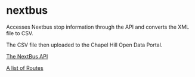 # nextbus
Accesses Nextbus stop information through the API and converts the XML file to CSV. 

The CSV file then uploaded to the Chapel Hill Open Data Portal.

[The NextBus API](https://www.nextbus.com/xmlFeedDocs/NextBusXMLFeed.pdf)

[A list of Routes](http://webservices.nextbus.com/service/publicXMLFeed?command=routeList&a=chapel-hill)
